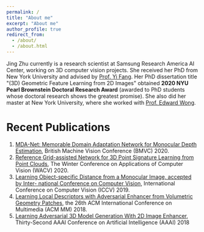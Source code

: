 ```yaml
---
permalink: /
title: "About me"
excerpt: "About me"
author_profile: true
redirect_from: 
  - /about/
  - /about.html
---
```

Jing Zhu currently is a research scientist at Samsung Research America AI Center, working on 3D computer vision projects. She received her PhD from New York University and advised by [Prof. Yi Fang](http://mmvc.engineering.nyu.edu). Her PhD dissertation title "(3D) Geometric Feature Learning from 2D Images" obtained **2020 NYU Pearl Brownstein Doctoral Research Award** (awarded to PhD students whose doctoral research shows the greatest promise). She also did her master at New York University, where she worked with [Prof. Edward Wong](https://engineering.nyu.edu/faculty/edward-wong).


Recent Publications
======
1. [MDA-Net: Memorable Domain Adaptation Network for Monocular Depth Estimation](https://www.bmvc2020-conference.com/conference/papers/paper_0790.html), British Machine Vision Conference (BMVC) 2020.
1. [Reference Grid-assisted Network for 3D Point Signature Learning from Point Clouds](https://openaccess.thecvf.com/content_WACV_2020/papers/Zhu_Reference_Grid-assisted_Network_for_3D_Point_Signature_Learning_from_Point_WACV_2020_paper.pdf), The Winter Conference on Applications of Computer Vision (WACV) 2020.
1. [Learning Object-specific Distance from a Monocular Image, accepted by Inter- national Conference on Computer Vision](https://openaccess.thecvf.com/content_ICCV_2019/papers/Zhu_Learning_Object-Specific_Distance_From_a_Monocular_Image_ICCV_2019_paper.pdf), International Conference on Computer Vision (ICCV) 2019.
1. [Learning Local Descriptors with Adversarial Enhancer from Volumetric Geometry Patches](), the 26th ACM International Conference on Multimedia (ACM MM) 2018. 
1. [Learning Adversarial 3D Model Generation With 2D Image Enhancer](https://www.aaai.org/ocs/index.php/AAAI/AAAI18/paper/view/16064), Thirty-Second AAAI Conference on Artificial Intelligence (AAAI) 2018


